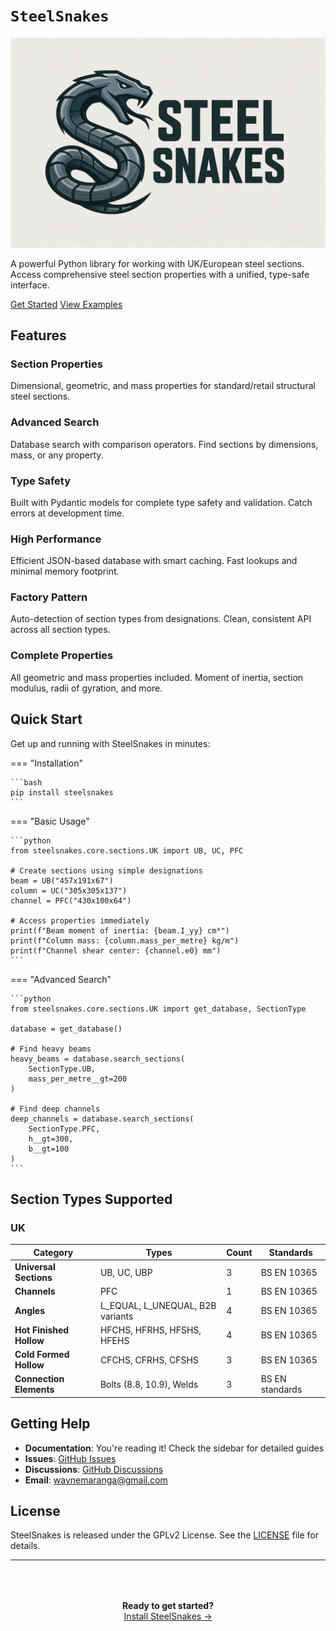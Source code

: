 # `SteelSnakes`

<div class="hero">
  <img src="./logo-4.png" alt="SteelSnakes Logo" class="hero-logo"/>
  <!-- <h1>SteelSnakes</h1> -->
  <p>A powerful Python library for working with UK/European steel sections. Access comprehensive steel section properties with a unified, type-safe interface.</p>
  
  <div class="hero-buttons">
    <a href="getting-started/installation/" class="hero-button">Get Started</a>
    <a href="examples/basic/" class="hero-button hero-button--secondary">View Examples</a>
  </div>
</div>

## Features

<div class="features">
  <div class="feature-card">
    <!-- <span class="feature-icon">🏗️</span> -->
    <h3>Section Properties</h3>
    <p>Dimensional, geometric, and mass properties for standard/retail structural steel sections.</p>
  </div>
  
  <div class="feature-card">
    <!-- <span class="feature-icon">🔍</span> -->
    <h3>Advanced Search</h3>
    <p>Database search with comparison operators. Find sections by dimensions, mass, or any property.</p>
  </div>
  
  <div class="feature-card">
    <!-- <span class="feature-icon">🎯</span> -->
    <h3>Type Safety</h3>
    <p>Built with Pydantic models for complete type safety and validation. Catch errors at development time.</p>
  </div>
  
  <div class="feature-card">
    <!-- <span class="feature-icon">⚡</span> -->
    <h3>High Performance</h3>
    <p>Efficient JSON-based database with smart caching. Fast lookups and minimal memory footprint.</p>
  </div>
  
  <div class="feature-card">
    <!-- <span class="feature-icon">🔧</span> -->
    <h3>Factory Pattern</h3>
    <p>Auto-detection of section types from designations. Clean, consistent API across all section types.</p>
  </div>
  
  <div class="feature-card">
    <!-- <span class="feature-icon">📐</span> -->
    <h3>Complete Properties</h3>
    <p>All geometric and mass properties included. Moment of inertia, section modulus, radii of gyration, and more.</p>
  </div>

</div>

## Quick Start

Get up and running with SteelSnakes in minutes:

=== "Installation"

    ```bash
    pip install steelsnakes
    ```

=== "Basic Usage"

    ```python
    from steelsnakes.core.sections.UK import UB, UC, PFC
    
    # Create sections using simple designations
    beam = UB("457x191x67")
    column = UC("305x305x137")
    channel = PFC("430x100x64")
    
    # Access properties immediately
    print(f"Beam moment of inertia: {beam.I_yy} cm⁴")
    print(f"Column mass: {column.mass_per_metre} kg/m")
    print(f"Channel shear center: {channel.e0} mm")
    ```

=== "Advanced Search"

    ```python
    from steelsnakes.core.sections.UK import get_database, SectionType
    
    database = get_database()
    
    # Find heavy beams
    heavy_beams = database.search_sections(
        SectionType.UB, 
        mass_per_metre__gt=200
    )
    
    # Find deep channels
    deep_channels = database.search_sections(
        SectionType.PFC,
        h__gt=300,
        b__gt=100
    )
    ```

## Section Types Supported
### UK 

| Category                | Types                            | Count | Standards       |
| ----------------------- | -------------------------------- | ----- | --------------- |
| **Universal Sections**  | UB, UC, UBP                      | 3     | BS EN 10365     |
| **Channels**            | PFC                              | 1     | BS EN 10365     |
| **Angles**              | L_EQUAL, L_UNEQUAL, B2B variants | 4     | BS EN 10365     |
| **Hot Finished Hollow** | HFCHS, HFRHS, HFSHS, HFEHS       | 4     | BS EN 10365     |
| **Cold Formed Hollow**  | CFCHS, CFRHS, CFSHS              | 3     | BS EN 10365     |
| **Connection Elements** | Bolts (8.8, 10.9), Welds         | 3     | BS EN standards |

<!-- !!! engineering "Engineering Note"
    All section data conforms to current UK/European standards (BS EN 10365, BS EN 1993) and includes the latest section properties from major UK steel suppliers. -->

<!-- ## Why SteelSnakes?

SteelSnakes was born from the need for a modern, type-safe approach to steel section data in Python. Traditional approaches often involve:

- ❌ Scattered CSV files and manual lookups
- ❌ No type safety or validation
- ❌ Inconsistent interfaces between section types
- ❌ Limited search capabilities

SteelSnakes provides:

- ✅ **Unified interface** - Same API for all section types
- ✅ **Type safety** - Pydantic models catch errors early
- ✅ **Comprehensive database** - 18+ section types included
- ✅ **Advanced search** - Query by any property with operators
- ✅ **Modern Python** - Uses latest language features and best practices -->

## Getting Help

- **Documentation**: You're reading it! Check the sidebar for detailed guides
- **Issues**: [GitHub Issues](https://github.com/waynemaranga/steelsnakes/issues)
- **Discussions**: [GitHub Discussions](https://github.com/waynemaranga/steelsnakes/discussions)
- **Email**: [waynemaranga@gmail.com](mailto:waynemaranga@gmail.com)

## License

SteelSnakes is released under the GPLv2 License. See the [LICENSE](https://github.com/waynemaranga/steelsnakes/blob/main/LICENSE.md) file for details.

---

<div style="text-align: center; padding: 2rem; background: var(--md-code-bg-color); border-radius: 0.5rem; margin: 2rem 0;">
  <strong>Ready to get started?</strong><br>
  <a href="getting-started/installation/" class="hero-button" style="margin-top: 1rem;">Install SteelSnakes →</a>
</div>
